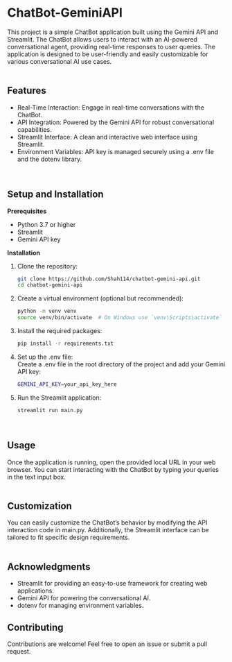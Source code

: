 # ChatBot-GeminiAPI
This project is a simple ChatBot application built using the Gemini API and Streamlit. The ChatBot allows users to interact with an AI-powered conversational agent, providing real-time responses to user queries. The application is designed to be user-friendly and easily customizable for various conversational AI use cases. <br/>
<br/>

## Features
* Real-Time Interaction: Engage in real-time conversations with the ChatBot.
* API Integration: Powered by the Gemini API for robust conversational capabilities.
* Streamlit Interface: A clean and interactive web interface using Streamlit.
* Environment Variables: API key is managed securely using a .env file and the dotenv library. <br/>
<br/>

## Setup and Installation
**Prerequisites**
* Python 3.7 or higher
* Streamlit
* Gemini API key <br/>

**Installation**
1. Clone the repository:
 
   ```bash
   git clone https://github.com/Shah114/chatbot-gemini-api.git
   cd chatbot-gemini-api
   ```
   
2. Create a virtual environment (optional but recommended):

    ```bash
   python -m venv venv
   source venv/bin/activate  # On Windows use `venv\Scripts\activate`
   ```

4. Install the required packages:
 
   ```bash
   pip install -r requirements.txt
   ```

5. Set up the .env file: <br/>
Create a .env file in the root directory of the project and add your Gemini API key:
 
   ```bash
   GEMINI_API_KEY=your_api_key_here
   ```

6. Run the Streamlit application:
   
   ```bash
   streamlit run main.py
   ```
<br/>

## Usage
Once the application is running, open the provided local URL in your web browser. You can start interacting with the ChatBot by typing your queries in the text input box. <br/>
<br/>

## Customization
You can easily customize the ChatBot’s behavior by modifying the API interaction code in main.py. Additionally, the Streamlit interface can be tailored to fit specific design requirements. <br/>
<br/>

## Acknowledgments
* Streamlit for providing an easy-to-use framework for creating web applications.
* Gemini API for powering the conversational AI.
* dotenv for managing environment variables. <br/>


## Contributing
Contributions are welcome! Feel free to open an issue or submit a pull request.
